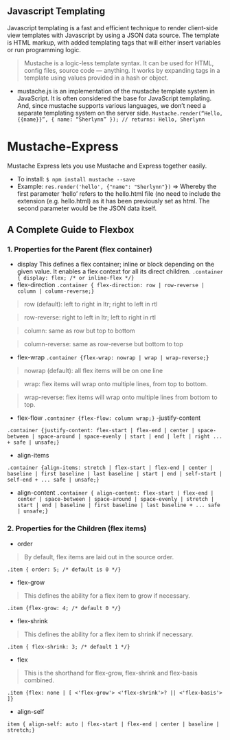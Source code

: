 ## Javascript Templating

Javascript templating is a fast and efficient technique to render client-side view templates with Javascript by using a JSON data source. The template is HTML markup, with added templating tags that will either insert variables or run programming logic.
>Mustache
 is a logic-less template syntax. It can be used for HTML, config files, source code — anything. It works by expanding tags in a template using values provided in a hash or object.
 - mustache.js
 is an implementation of the mustache template system in JavaScript. It is often considered the base for JavaScript templating. And, since mustache supports various languages, we don’t need a separate templating system on the server side.
 ``Mustache.render(“Hello, {{name}}”, { name: “Sherlynn” });
// returns: Hello, Sherlynn``
# Mustache-Express
Mustache Express lets you use Mustache and Express together easily.
- To install:
``$ npm install mustache --save``
-  Example:
``res.render('hello', {"name": "Sherlynn"})`` => Whereby the first parameter ‘hello’ refers to the hello.html file (no need to include the extension (e.g. hello.html) as it has been previously set as html.
The second parameter would be the JSON data itself. 

## A Complete Guide to Flexbox
### 1. Properties for the Parent (flex container)
- display
This defines a flex container; inline or block depending on the given value. It enables a flex context for all its direct children.
``.container { display: flex; /* or inline-flex */}``
- flex-direction
``.container { flex-direction: row | row-reverse | column | column-reverse;}``
>row (default): left to right in ltr; right to left in rtl

>row-reverse: right to left in ltr; left to right in rtl

>column: same as row but top to bottom

>column-reverse: same as row-reverse but bottom to top

- flex-wrap
``.container {flex-wrap: nowrap | wrap | wrap-reverse;}``
>nowrap (default): all flex items will be on one line

>wrap: flex items will wrap onto multiple lines, from top to bottom.

>wrap-reverse: flex items will wrap onto multiple lines from bottom to top.
- flex-flow
``.container {flex-flow: column wrap;}``
-justify-content

``.container {justify-content: flex-start | flex-end | center | space-between | space-around | space-evenly | start | end | left | right ... + safe | unsafe;}``
- align-items

``.container {align-items: stretch | flex-start | flex-end | center | baseline | first baseline | last baseline | start | end | self-start | self-end + ... safe | unsafe;}``
- align-content
``.container { align-content: flex-start | flex-end | center | space-between | space-around | space-evenly | stretch | start | end | baseline | first baseline | last baseline + ... safe | unsafe;}``
### 2. Properties for the Children (flex items)
- order
>By default, flex items are laid out in the source order.

``.item { order: 5; /* default is 0 */}``

- flex-grow
>This defines the ability for a flex item to grow if necessary.

``.item {flex-grow: 4; /* default 0 */}``

- flex-shrink
>This defines the ability for a flex item to shrink if necessary.

``.item { flex-shrink: 3; /* default 1 */}``
- flex
> This is the shorthand for flex-grow, flex-shrink and flex-basis combined. 

``.item {flex: none | [ <'flex-grow'> <'flex-shrink'>? || <'flex-basis'> ]}``
- align-self

``item { align-self: auto | flex-start | flex-end | center | baseline | stretch;}``

